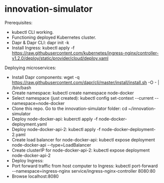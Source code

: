 # innovation-simulator
Prerequisites:
- kubectl CLI working.
- Functioning deployed Kubernetes cluster.
- Dapr & Dapr CLI: dapr init -k
- Install Ingress: kubectl apply -f https://raw.githubusercontent.com/kubernetes/ingress-nginx/controller-v1.2.0/deploy/static/provider/cloud/deploy.yaml

Deploying microservices:
- Install Dapr components: wget -q https://raw.githubusercontent.com/dapr/cli/master/install/install.sh -O - | /bin/bash
- Create namespace: kubectl create namespace node-docker
- Select namespace (just created): kubectl config set-context --current --namespace=node-docker
- Clone this repo. Go to the innovation-simulator folder: cd ~/innovation-simulator
- Deploy node-docker-api: kuberctl apply -f node-docker-deployment.yaml
- Deploy node-docker-api-2: kubectl apply -f node-docker-deployment-2.yaml
- Create load balancer for node-docker-api: kubectl expose deployment node-docker-api --type=LoadBalancer
- Create clusterIP for node-docker-api-2: kubectl expose deployment node-docker-api-2
- Deploy Ingress: 
- Port forward traffic from host computer to Ingress: kubectl port-forward --namespace=ingress-nginx service/ingress-nginx-controller 8080:80
- Browse localhost:8080
